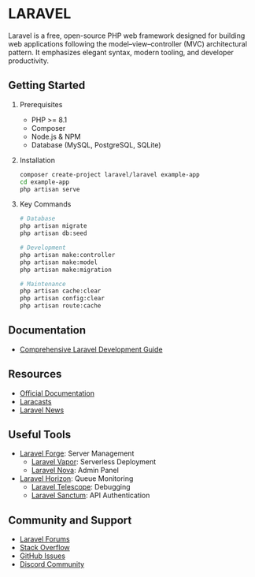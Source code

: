 # LARAVEL

Laravel is a free, open-source PHP web framework designed for building web applications following the model–view–controller (MVC) architectural pattern. It emphasizes elegant syntax, modern tooling, and developer productivity.

## Getting Started

1. Prerequisites

   - PHP >= 8.1
   - Composer
   - Node.js & NPM
   - Database (MySQL, PostgreSQL, SQLite)

2. Installation

   ```bash
   composer create-project laravel/laravel example-app
   cd example-app
   php artisan serve
   ```

3. Key Commands

   ```bash
   # Database
   php artisan migrate
   php artisan db:seed

   # Development
   php artisan make:controller
   php artisan make:model
   php artisan make:migration

   # Maintenance
   php artisan cache:clear
   php artisan config:clear
   php artisan route:cache
   ```

## Documentation

- [Comprehensive Laravel Development Guide](./laravel.cheatsheet.md)

## Resources

- [Official Documentation](https://laravel.com/docs)
- [Laracasts](https://laracasts.com/)
- [Laravel News](https://laravel-news.com/)

## Useful Tools

- [Laravel Forge](https://forge.laravel.com/): Server Management
  - [Laravel Vapor](https://vapor.laravel.com/): Serverless Deployment
  - [Laravel Nova](https://nova.laravel.com/): Admin Panel
- [Laravel Horizon](https://laravel.com/docs/horizon): Queue Monitoring
  - [Laravel Telescope](https://laravel.com/docs/telescope): Debugging
  - [Laravel Sanctum](https://laravel.com/docs/sanctum): API Authentication

## Community and Support

- [Laravel Forums](https://laracasts.com/discuss)
- [Stack Overflow](https://stackoverflow.com/questions/tagged/laravel)
- [GitHub Issues](https://github.com/laravel/framework/issues)
- [Discord Community](https://discord.gg/laravel)
